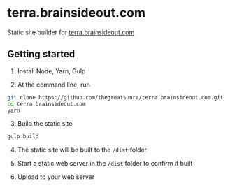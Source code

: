 # terra.brainsideout.com

Static site builder for [terra.brainsideout.com](https://terra.brainsideout.com)

## Getting started

1) Install Node, Yarn, Gulp

2) At the command line, run

```bash
git clone https://github.com/thegreatsunra/terra.brainsideout.com.git
cd terra.brainsideout.com
yarn
```

3) Build the static site

```bash
gulp build
```

4) The static site will be built to the `/dist` folder

5) Start a static web server in the `/dist` folder to confirm it built

6) Upload to your web server
